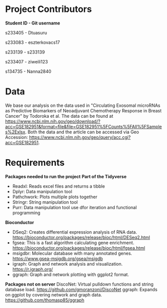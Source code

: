 # Project Contributors
**Student ID - Git username**

s233405 - Dtuasuru

s233083 - eszterkovacs17

s233139 - s233139

s233407 - ziweili123

s134735 - Nanna2840

# Data
We base our analysis on the data used in "Circulating Exosomal microRNAs as Predictive Biomarkers of Neoadjuvant Chemotherapy Response in Breast Cancer" by Todoroka et al. 
The data can be found at https://www.ncbi.nlm.nih.gov/geo/download/?acc=GSE182951&format=file&file=GSE182951%5FCounts%5FAll%5FSamples%2Exlsx.
Both the data and the article can be accessed via Geo Accession: https://www.ncbi.nlm.nih.gov/geo/query/acc.cgi?acc=GSE182951.

# Requirements

**Packages needed to run the project**
**Part of the Tidyverse**
- Readxl: Reads excel files and returns a tibble
- Dplyr: Data manipulation tool
- Pathchwork: Plots multiple plots together
- Stringr: String manipulation tool
- Purr: Data manipulation tool use dfor iteration and functional programming


**Bioconductor**
- DSeq2: Creates differential expression analysis of RNA data. https://bioconductor.org/packages/release/bioc/html/DESeq2.html
- fgsea: This is a fast algorithm calculating gene enrichment. https://bioconductor.org/packages/release/bioc/html/fgsea.html
- msigdbr: Molecular database with many annotated genes. https://www.gsea-msigdb.org/gsea/msigdb
- igraph: Graph and network analysis and visualization. https://r.igraph.org/
- ggraph: Graph and network plotting with ggplot2 format. 

**Packages not on server**
DiscoNet: Virtual pulldown functions and string database load. https://github.com/gmoranzoni/DiscoNet
ggraph: Expands on ggplot by covering network and graph data. https://github.com/thomasp85/ggraph
